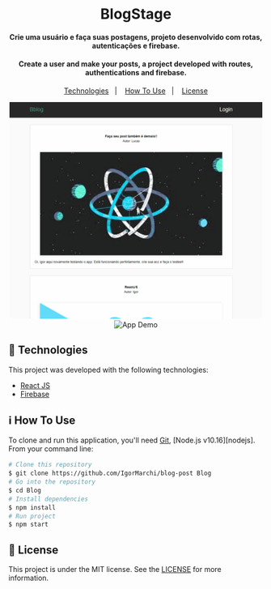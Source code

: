 <h1 align="center">
    BlogStage
    <br>
</h1>
<h4 align="center">
  Crie uma usuário e faça suas postagens, projeto desenvolvido com rotas, autenticações e firebase.    
</h4>
<h4 align="center">
  Create a user and make your posts, a project developed with routes, authentications and firebase. 
</h4>
<p align="center">
  <a href="#rocket-technologies">Technologies</a>&nbsp;&nbsp;&nbsp;|&nbsp;&nbsp;&nbsp;
  <a href="#information_source-how-to-use">How To Use</a>&nbsp;&nbsp;&nbsp;|&nbsp;&nbsp;&nbsp;
  <a href="#memo-license">License</a>
</p>

<p align="center">
  <img alt="App Demo" src="public//gitHub/react.gif" width="500">
  <img alt="App Demo" src="public//gitHub/reactpost.gif" width="500">
</p>

## :rocket: Technologies

This project was developed with the following technologies:

- [React JS](https://pt-br.reactjs.org/)
- [Firebase](https://firebase.google.com/)

## :information_source: How To Use

To clone and run this application, you'll need [Git](https://git-scm.com), [Node.js v10.16][nodejs]. From your command line:

```bash
# Clone this repository
$ git clone https://github.com/IgorMarchi/blog-post Blog
# Go into the repository
$ cd Blog
# Install dependencies
$ npm install
# Run project
$ npm start
```

## :memo: License

This project is under the MIT license. See the [LICENSE](https://github.com/IgorMarchi/blog-post/blob/master/LICENSE) for more information.
